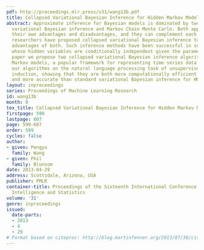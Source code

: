 ```yaml
---
pdf: http://proceedings.mlr.press/v31/wang13b.pdf
title: Collapsed Variational Bayesian Inference for Hidden Markov Models
abstract: Approximate inference for Bayesian models is dominated by two approaches,
  variational Bayesian inference and Markov Chain Monte Carlo. Both approaches have
  their own advantages and disadvantages, and they can complement each other. Recently
  researchers have proposed collapsed variational Bayesian inference to combine the
  advantages of both. Such inference methods have been successful in several models
  whose hidden variables are conditionally independent given the parameters. In this
  paper we propose two collapsed variational Bayesian inference algorithms for hidden
  Markov models, a popular framework for representing time series data. We validate
  our algorithms on the natural language processing task of unsupervised part-of-speech
  induction, showing that they are both more computationally efficient than sampling,
  and more accurate than standard variational Bayesian inference for HMMs.
layout: inproceedings
series: Proceedings of Machine Learning Research
id: wang13b
month: 0
tex_title: Collapsed Variational Bayesian Inference for Hidden Markov Models
firstpage: 599
lastpage: 607
page: 599-607
order: 599
cycles: false
author:
- given: Pengyu
  family: Wang
- given: Phil
  family: Blunsom
date: 2013-04-29
address: Scottsdale, Arizona, USA
publisher: PMLR
container-title: Proceedings of the Sixteenth International Conference on Artificial
  Intelligence and Statistics
volume: '31'
genre: inproceedings
issued:
  date-parts:
  - 2013
  - 4
  - 29
# Format based on citeproc: http://blog.martinfenner.org/2013/07/30/citeproc-yaml-for-bibliographies/
---
```

